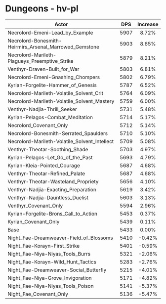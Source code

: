 # Dungeons - hv-pl
| Actor | DPS | Increase |
|---|:---:|:---:|
|Necrolord-Emeni-Lead_by_Example|5907|8.72%|
|Necrolord-Bonesmith-Heirmirs_Arsenal_Marrowed_Gemstone|5903|8.65%|
|Necrolord-Marileth-Plagueys_Preemptive_Strike|5879|8.21%|
|Venthyr-Draven-Built_for_War|5803|6.81%|
|Necrolord-Emeni-Gnashing_Chompers|5802|6.79%|
|Kyrian-Forgelite-Hammer_of_Genesis|5787|6.52%|
|Necrolord-Marileth-Volatile_Solvent_Crit|5764|6.09%|
|Necrolord-Marileth-Volatile_Solvent_Mastery|5759|6.00%|
|Venthyr-Nadjia-Thrill_Seeker|5731|5.48%|
|Kyrian-Pelagos-Combat_Meditation|5714|5.17%|
|Necrolord_Covenant_Only|5712|5.14%|
|Necrolord-Bonesmith-Serrated_Spaulders|5710|5.10%|
|Necrolord-Marileth-Volatile_Solvent_Intellect|5709|5.08%|
|Venthyr-Theotar-Soothing_Shade|5703|4.97%|
|Kyrian-Pelagos-Let_Go_of_the_Past|5693|4.79%|
|Kyrian-Kleia-Pointed_Courage|5687|4.68%|
|Venthyr-Theotar-Refined_Palate|5687|4.68%|
|Venthyr-Theotar-Wasteland_Propriety|5656|4.10%|
|Venthyr-Nadjia-Exacting_Preparation|5619|3.42%|
|Venthyr-Nadjia-Dauntless_Duelist|5603|3.13%|
|Venthyr_Covenant_Only|5594|2.96%|
|Kyrian-Forgelite-Brons_Call_to_Action|5453|0.37%|
|Kyrian_Covenant_Only|5439|0.11%|
|Base|5433|0.00%|
|Night_Fae-Dreamweaver-Field_of_Blossoms|5410|-0.42%|
|Night_Fae-Korayn-First_Strike|5401|-0.59%|
|Night_Fae-Niya-Niyas_Tools_Burrs|5321|-2.06%|
|Night_Fae-Korayn-Wild_Hunt_Tactics|5283|-2.76%|
|Night_Fae-Dreamweaver-Social_Butterfly|5215|-4.01%|
|Night_Fae-Niya-Grove_Invigoration|5171|-4.82%|
|Night_Fae-Niya-Niyas_Tools_Poison|5141|-5.37%|
|Night_Fae_Covenant_Only|5136|-5.47%|
